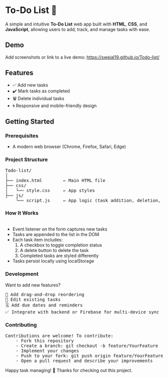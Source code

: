 # To-Do List 📝

A simple and intuitive **To-Do List** web app built with **HTML**, **CSS**, and **JavaScript**, allowing users to add, track, and manage tasks with ease.

## Demo
Add screenshots or link to a live demo:
https://swejal19.github.io/Todo-list/

## Features

- ✅ Add new tasks  
- ✔️ Mark tasks as completed  
- 🗑️ Delete individual tasks  
- 🌀 Responsive and mobile-friendly design  

## Getting Started

### Prerequisites

- A modern web browser (Chrome, Firefox, Safari, Edge)

### Project Structure
<pre>Todo-list/
│
├── index.html        ← Main HTML file  
├── css/
│   └── style.css     ← App styles  
├── js/
    └── script.js     ← App logic (task addition, deletion, storage)  </pre>

### How It Works <pre>
- Event listener on the form captures new tasks
- Tasks are appended to the list in the DOM
- Each task item includes:
    1. A checkbox to toggle completion status
    2. A delete button to delete the task
    3. Completed tasks are styled differently
- Tasks persist locally using localStorage </pre>

### Development
Want to add new features?
<pre>
🔄 Add drag-and-drop reordering
📝 Edit existing tasks
🗓️ Add due dates and reminders
✅ Integrate with backend or Firebase for multi-device sync</pre>

### Contributing
<pre>Contributions are welcome! To contribute:
    - Fork this repository
    - Create a branch: git checkout -b feature/YourFeature
    - Implement your changes
    - Push to your fork: git push origin feature/YourFeature
    - Open a pull request and describe your improvements</pre>

Happy task managing! 💪 Thanks for checking out this project.
